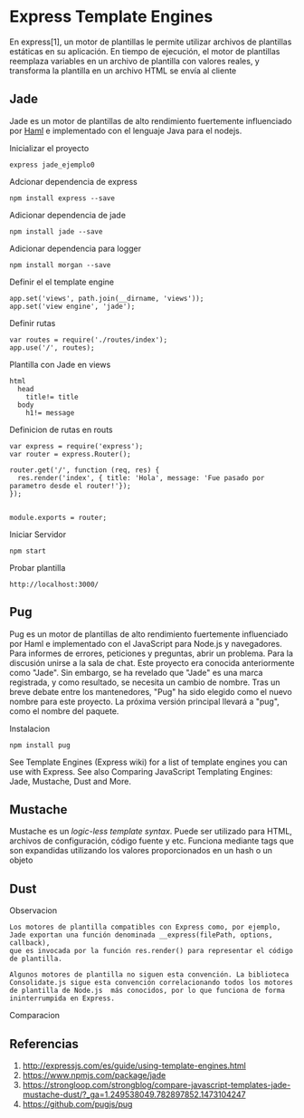 Express Template Engines
===================


En express[1], un motor de plantillas le permite utilizar archivos de plantillas estáticas en su aplicación. En tiempo de ejecución, el motor de plantillas reemplaza variables en un archivo de plantilla con valores reales, y transforma la plantilla en un archivo HTML se envía al cliente

## Jade ##

Jade es un motor de plantillas de alto rendimiento fuertemente influenciado por [Haml](http://haml.info/) e implementado con el lenguaje Java para el nodejs.


Inicializar el proyecto
```
express jade_ejemplo0
```

Adcionar dependencia de express
```
npm install express --save
```


Adicionar dependencia de jade
```
npm install jade --save
```

Adicionar dependencia para logger
```
npm install morgan --save
```



Definir el el template engine
```
app.set('views', path.join(__dirname, 'views'));
app.set('view engine', 'jade');
```

Definir rutas
```
var routes = require('./routes/index');
app.use('/', routes);
```


Plantilla con Jade en views
```
html
  head
    title!= title
  body
    h1!= message
```

Definicion de rutas en routs
```
var express = require('express');
var router = express.Router();

router.get('/', function (req, res) {
  res.render('index', { title: 'Hola', message: 'Fue pasado por parametro desde el router!'});
});


module.exports = router;
```

Iniciar Servidor
```
npm start
```

Probar plantilla
```
http://localhost:3000/
```


## Pug ##

Pug es un motor de plantillas de alto rendimiento fuertemente influenciado por Haml e implementado con el JavaScript para Node.js y navegadores. Para informes de errores, peticiones y preguntas, abrir un problema. Para la discusión unirse a la sala de chat.
Este proyecto era conocida anteriormente como "Jade". Sin embargo, se ha revelado que "Jade" es una marca registrada, y como resultado, se necesita un cambio de nombre. Tras un breve debate entre los mantenedores, "Pug" ha sido elegido como el nuevo nombre para este proyecto. La próxima versión principal llevará a "pug", como el nombre del paquete.

Instalacion
```
npm install pug
```




See Template Engines (Express wiki) for a list of template engines you can use with Express. See also Comparing JavaScript Templating Engines: Jade, Mustache, Dust and More.

## Mustache ##

Mustache es un _logic-less template syntax_. Puede ser utilizado para HTML, archivos de configuración, código fuente y etc. Funciona mediante tags que son expandidas utilizando los valores proporcionados en un hash o un objeto

## Dust ##

Observacion
```
Los motores de plantilla compatibles con Express como, por ejemplo, Jade exportan una función denominada __express(filePath, options, callback), 
que es invocada por la función res.render() para representar el código de plantilla.

Algunos motores de plantilla no siguen esta convención. La biblioteca Consolidate.js sigue esta convención correlacionando todos los motores 
de plantilla de Node.js  más conocidos, por lo que funciona de forma ininterrumpida en Express.
```



Comparacion


## Referencias ##


1. http://expressjs.com/es/guide/using-template-engines.html 
2. https://www.npmjs.com/package/jade
3. https://strongloop.com/strongblog/compare-javascript-templates-jade-mustache-dust/?_ga=1.249538049.782897852.1473104247
4. https://github.com/pugjs/pug








